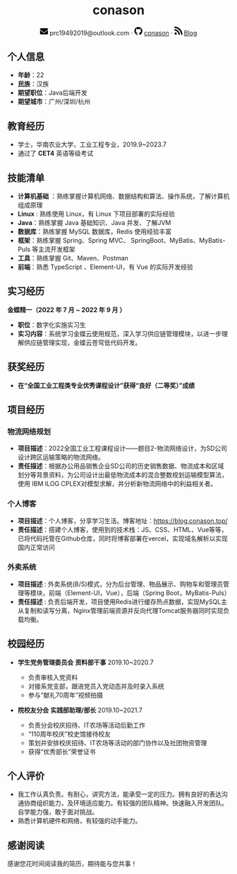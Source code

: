 <div style="page-break-after: always;"></div>

<center>
     <h1>conason</h1>
     <div>
         <span>
             <img src="assets/envelope-solid.svg" width="18px">
             prc19492019@outlook.com
         </span>
         ·
         <span>
             <img src="assets/github-brands.svg" width="18px">
             <a href="https://github.com/conason">conason</a>
         </span>
         ·
         <span>
             <img src="assets/rss-solid.svg" width="18px">
             <a href="https://blog.conason.top/">Blog</a>
         </span>
     </div>
 </center>

## 个人信息 


* **年龄**：22
* **民族**：汉族
* **期望职位**：Java后端开发
* **期望城市**：广州/深圳/杭州

## 教育经历

- 学士，华南农业大学，工业工程专业，2019.9~2023.7
- 通过了 **CET4** 英语等级考试

## 技能清单

- **计算机基础** ：熟练掌握计算机网络、数据结构和算法、操作系统，了解计算机组成原理
- **Linux** : 熟练使用 Linux，有 Linux 下项目部署的实际经验
- **Java**：熟练掌握 Java 基础知识、Java 并发、了解JVM
- **数据库**：熟练掌握 MySQL 数据库，Redis 使用经验丰富 
- **框架**：熟练掌握 Spring、Spring MVC、 SpringBoot、MyBatis、MyBatis-Puls 等主流开发框架
- **工具**：熟练掌握 Git、Maven、Postman
- **前端**：熟悉 TypeScript 、Element-UI，有 Vue 的实际开发经验

## 实习经历

**金蝶精一（2022 年 7 月 ~ 2022 年 9 月 ）**

- **职位**：数字化实施实习生
- **实习内容**：系统学习金蝶云使用规范，深入学习供应链管理模块，以进一步理解供应链管理实现，金蝶云苍穹低代码开发。

## 获奖经历

* **在“全国工业工程类专业优秀课程设计”获得“良好（二等奖）”成绩**

## 项目经历 

### 物流网络规划

* **项目描述**：2022全国工业工程课程设计——题目2-物流网络设计，为SD公司设计跨区运输策略的物流网络。
* **责任描述**：根据办公用品销售企业SD公司的历史销售数据、物流成本和区域划分等背景资料，为公司设计出最低物流成本的混合整数规划运输模型算法，使用 IBM ILOG CPLEX对模型求解，并分析新物流网络中的利益相关者。

### 个人博客

* **项目描述**：个人博客，分享学习生活。博客地址：https://blog.conason.top/
* **责任描述**：搭建个人博客，使用到的技术栈：JS、CSS、HTML、Vue等等，已将代码托管在Github仓库，同时将博客部署在vercel，实现域名解析以实现国内正常访问

### 外卖系统

- **项目描述** : 外卖系统(B/S)模式，分为后台管理、物品展示、购物车和管理员管理等模块，前端（Element-UI，Vue），后端（Spring Boot，MyBatis-Puls）
- **责任描述** : 负责后端开发，项目使用Redis进行缓存热点数据，实现MySQL主从复制和读写分离，Nginx管理前端资源并反向代理Tomcat服务器同时实现负载均衡。

## 校园经历

* **学生党务管理委员会** **资料部干事** 2019.10~2020.7
  * 负责审核入党资料
  * 对接系党支部，跟进党员入党动态并及时录入系统
  * 参与“献礼70周年”视频拍摄

* **院校友分会** **实践部助理/部长** 2019.10~2021.7
  * 负责分会校庆招待、IT农场等活动后勤工作
  * “110周年校庆”校史馆接待校友
  * 策划并安排校庆招待、IT农场等活动的部门协作以及社团物资管理
  * 获得“优秀部长”荣誉证书

## 个人评价

+ 我工作认真负责。有耐心，讲究方法，能承受一定的压力。拥有良好的表达沟通协商组织能力，及环境适应能力。有较强的团队精神。快速融入开发团队。自学能力强，敢于面对挑战。
+ 熟悉计算机硬件和网络，有较强的动手能力。

## 感谢阅读

感谢您花时间阅读我的简历，期待能与您共事！